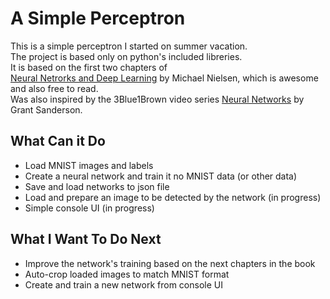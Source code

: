 # A Simple Perceptron

This is a simple perceptron I started on summer vacation.</br>
The project is based only on python's included libreries.</br>
It is based on the first two chapters of </br>
[Neural Netrorks and Deep Learning](http://neuralnetworksanddeeplearning.com) by Michael Nielsen, which is awesome and also free to read.<br>
Was also inspired by the 3Blue1Brown video series [Neural Networks](https://www.youtube.com/playlist?list=PLZHQObOWTQDNU6R1_67000Dx_ZCJB-3pi) by Grant Sanderson.

## What Can it Do
- Load MNIST images and labels
- Create a neural network and train it no MNIST data (or other data)
- Save and load networks to json file
- Load and prepare an image to be detected by the network (in progress)
- Simple console UI (in progress)

## What I Want To Do Next
- Improve the network's training based on the next chapters in the book
- Auto-crop loaded images to match MNIST format
- Create and train a new network from console UI